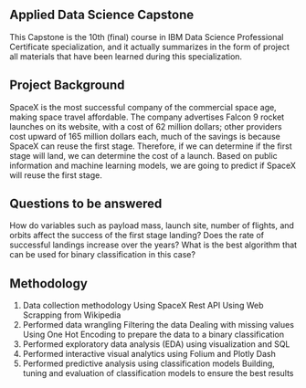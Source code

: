 
## Applied Data Science Capstone
This Capstone is the 10th (final) course in IBM Data Science Professional Certificate specialization, and it actually summarizes in the form of project all materials that have been learned during this specialization.

## Project Background
SpaceX is the most successful company of the commercial space age, making space travel affordable. The company advertises Falcon 9 rocket launches on its website, with a cost of 62 million dollars; other providers cost upward of 165 million dollars each, much of the savings is because SpaceX can reuse the first stage. Therefore, if we can determine if the first stage will land, we can determine the cost of a launch. Based on public information and machine learning models, we are going to predict if SpaceX will reuse the first stage.

## Questions to be answered
How do variables such as payload mass, launch site, number of flights, and orbits affect the success of the first stage landing?
Does the rate of successful landings increase over the years?
What is the best algorithm that can be used for binary classification in this case?
## Methodology
1. Data collection methodology
Using SpaceX Rest API
Using Web Scrapping from Wikipedia
2. Performed data wrangling
Filtering the data
Dealing with missing values
Using One Hot Encoding to prepare the data to a binary classification
3. Performed exploratory data analysis (EDA) using visualization and SQL
4. Performed interactive visual analytics using Folium and Plotly Dash
5. Performed predictive analysis using classification models
Building, tuning and evaluation of classification models to ensure the best results
